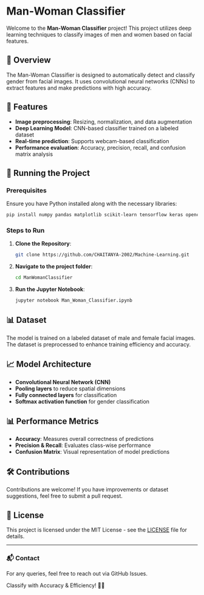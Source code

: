# Man-Woman Classifier

Welcome to the **Man-Woman Classifier** project! This project utilizes deep learning techniques to classify images of men and women based on facial features.

## 📌 Overview
The Man-Woman Classifier is designed to automatically detect and classify gender from facial images. It uses convolutional neural networks (CNNs) to extract features and make predictions with high accuracy.

## 📂 Features
- **Image preprocessing**: Resizing, normalization, and data augmentation
- **Deep Learning Model**: CNN-based classifier trained on a labeled dataset
- **Real-time prediction**: Supports webcam-based classification
- **Performance evaluation**: Accuracy, precision, recall, and confusion matrix analysis

## 🚀 Running the Project
### Prerequisites
Ensure you have Python installed along with the necessary libraries:
```bash
pip install numpy pandas matplotlib scikit-learn tensorflow keras opencv-python
```

### Steps to Run
1. **Clone the Repository**:
   ```bash
   git clone https://github.com/CHAITANYA-2002/Machine-Learning.git
   ```
2. **Navigate to the project folder**:
   ```bash
   cd ManWomanClassifier
   ```
3. **Run the Jupyter Notebook**:
   ```bash
   jupyter notebook Man_Woman_Classifier.ipynb
   ```

## 📊 Dataset
The model is trained on a labeled dataset of male and female facial images. The dataset is preprocessed to enhance training efficiency and accuracy.

## 📈 Model Architecture
- **Convolutional Neural Network (CNN)**
- **Pooling layers** to reduce spatial dimensions
- **Fully connected layers** for classification
- **Softmax activation function** for gender classification

## 📊 Performance Metrics
- **Accuracy**: Measures overall correctness of predictions
- **Precision & Recall**: Evaluates class-wise performance
- **Confusion Matrix**: Visual representation of model predictions

## 🛠 Contributions
Contributions are welcome! If you have improvements or dataset suggestions, feel free to submit a pull request.

## 📜 License
This project is licensed under the MIT License - see the [LICENSE](LICENSE) file for details.

---
### 📬 Contact
For any queries, feel free to reach out via GitHub Issues.

Classify with Accuracy & Efficiency! 🚀📸
